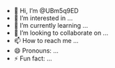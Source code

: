 - 👋 Hi, I’m @UBm5q9ED
- 👀 I’m interested in ...
- 🌱 I’m currently learning ...
- 💞️ I’m looking to collaborate on ...
- 📫 How to reach me ...
- 😄 Pronouns: ...
- ⚡ Fun fact: ...

<!---
UBm5q9ED/UBm5q9ED is a ✨ special ✨ repository because its `README.md` (this file) appears on your GitHub profile.
You can click the Preview link to take a look at your changes.
--->
